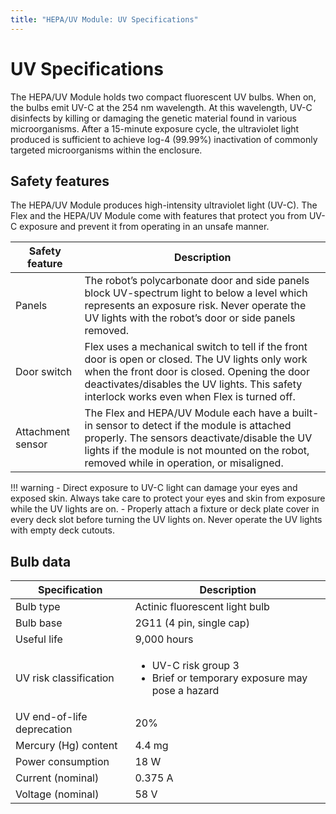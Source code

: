 ```yaml
---
title: "HEPA/UV Module: UV Specifications"
---
```


# UV Specifications

The HEPA/UV Module holds two compact fluorescent UV bulbs. When on, the bulbs emit UV-C at the 254 nm wavelength. At this wavelength, UV-C disinfects by killing or damaging the genetic material found in various microorganisms. After a 15-minute exposure cycle, the ultraviolet light produced is sufficient to achieve log-4 (99.99%) inactivation of commonly targeted microorganisms within the enclosure.

## Safety features

The HEPA/UV Module produces high-intensity ultraviolet light (UV-C). The Flex and the HEPA/UV Module come with features that protect you from UV-C exposure and prevent it from operating in an unsafe manner.

| Safety feature | Description |
|---|---|
| Panels | The robot’s polycarbonate door and side panels block UV-spectrum light to below a level which represents an exposure risk. Never operate the UV lights with the robot’s door or side panels removed. |
| Door switch | Flex uses a mechanical switch to tell if the front door is open or closed. The UV lights only work when the front door is closed. Opening the door deactivates/disables the UV lights. This safety interlock works even when Flex is turned off. |
| Attachment sensor | The Flex and HEPA/UV Module each have a built-in sensor to detect if the module is attached properly. The sensors deactivate/disable the UV lights if the module is not mounted on the robot, removed while in operation, or misaligned. |

!!! warning
    - Direct exposure to UV-C light can damage your eyes and exposed skin. Always take care to protect your eyes and skin from exposure while the UV lights are on.
    - Properly attach a fixture or deck plate cover in every deck slot before turning the UV lights on. Never operate the UV lights with empty deck cutouts.

## Bulb data

| Specification | Description |
|---|---|
| Bulb type | Actinic fluorescent light bulb |
| Bulb base | 2G11 (4 pin, single cap) |
| Useful life | 9,000 hours |
| UV risk classification | <ul><li>UV-C risk group 3</li><li>Brief or temporary exposure may pose a hazard</li></ul> |
| UV end-of-life deprecation | 20% |
| Mercury (Hg) content | 4.4 mg |
| Power consumption | 18 W |
| Current (nominal) | 0.375 A |
| Voltage (nominal) | 58 V |
